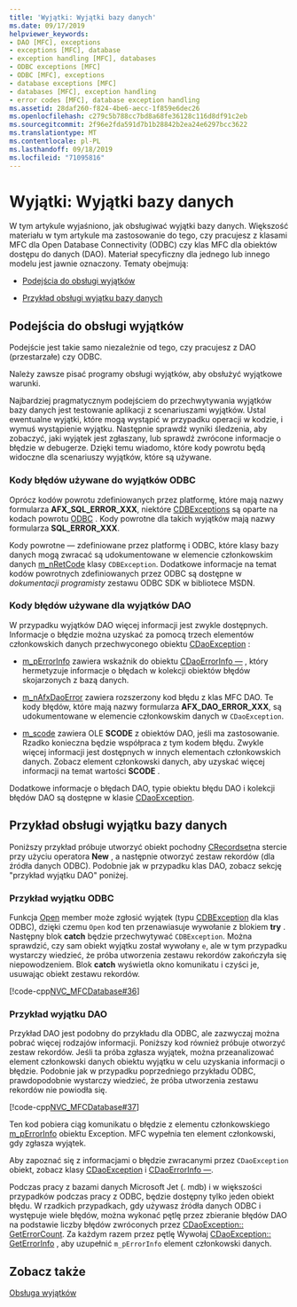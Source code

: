 ```yaml
---
title: 'Wyjątki: Wyjątki bazy danych'
ms.date: 09/17/2019
helpviewer_keywords:
- DAO [MFC], exceptions
- exceptions [MFC], database
- exception handling [MFC], databases
- ODBC exceptions [MFC]
- ODBC [MFC], exceptions
- database exceptions [MFC]
- databases [MFC], exception handling
- error codes [MFC], database exception handling
ms.assetid: 28daf260-f824-4be6-aecc-1f859e6dec26
ms.openlocfilehash: c279c5b788cc7bd8a68fe36128c116d8df91c2eb
ms.sourcegitcommit: 2f96e2fda591d7b1b28842b2ea24e6297bcc3622
ms.translationtype: MT
ms.contentlocale: pl-PL
ms.lasthandoff: 09/18/2019
ms.locfileid: "71095816"
---
```

# <a name="exceptions-database-exceptions"></a>Wyjątki: Wyjątki bazy danych

W tym artykule wyjaśniono, jak obsługiwać wyjątki bazy danych. Większość materiału w tym artykule ma zastosowanie do tego, czy pracujesz z klasami MFC dla Open Database Connectivity (ODBC) czy klas MFC dla obiektów dostępu do danych (DAO). Materiał specyficzny dla jednego lub innego modelu jest jawnie oznaczony. Tematy obejmują:

- [Podejścia do obsługi wyjątków](#_core_approaches_to_exception_handling)

- [Przykład obsługi wyjątku bazy danych](#_core_a_database_exception.2d.handling_example)

##  <a name="_core_approaches_to_exception_handling"></a>Podejścia do obsługi wyjątków

Podejście jest takie samo niezależnie od tego, czy pracujesz z DAO (przestarzałe) czy ODBC.

Należy zawsze pisać programy obsługi wyjątków, aby obsłużyć wyjątkowe warunki.

Najbardziej pragmatycznym podejściem do przechwytywania wyjątków bazy danych jest testowanie aplikacji z scenariuszami wyjątków. Ustal ewentualne wyjątki, które mogą wystąpić w przypadku operacji w kodzie, i wymuś wystąpienie wyjątku. Następnie sprawdź wyniki śledzenia, aby zobaczyć, jaki wyjątek jest zgłaszany, lub sprawdź zwrócone informacje o błędzie w debugerze. Dzięki temu wiadomo, które kody powrotu będą widoczne dla scenariuszy wyjątków, które są używane.

### <a name="error-codes-used-for-odbc-exceptions"></a>Kody błędów używane do wyjątków ODBC

Oprócz kodów powrotu zdefiniowanych przez platformę, które mają nazwy formularza **AFX_SQL_ERROR_XXX**, niektóre [CDBExceptions](../mfc/reference/cdbexception-class.md) są oparte na kodach powrotu [ODBC](../data/odbc/odbc-basics.md) . Kody powrotne dla takich wyjątków mają nazwy formularza **SQL_ERROR_XXX**.

Kody powrotne — zdefiniowane przez platformę i ODBC, które klasy bazy danych mogą zwracać są udokumentowane w elemencie członkowskim danych [m_nRetCode](../mfc/reference/cdbexception-class.md#m_nretcode) klasy `CDBException`. Dodatkowe informacje na temat kodów powrotnych zdefiniowanych przez ODBC są dostępne w *dokumentacji programisty* zestawu ODBC SDK w bibliotece MSDN.

### <a name="error-codes-used-for-dao-exceptions"></a>Kody błędów używane dla wyjątków DAO

W przypadku wyjątków DAO więcej informacji jest zwykle dostępnych. Informacje o błędzie można uzyskać za pomocą trzech elementów członkowskich danych przechwyconego obiektu [CDaoException](../mfc/reference/cdaoexception-class.md) :

- [m_pErrorInfo](../mfc/reference/cdaoexception-class.md#m_perrorinfo) zawiera wskaźnik do obiektu [CDaoErrorInfo —](../mfc/reference/cdaoerrorinfo-structure.md) , który hermetyzuje informacje o błędach w kolekcji obiektów błędów skojarzonych z bazą danych.

- [m_nAfxDaoError](../mfc/reference/cdaoexception-class.md#m_nafxdaoerror) zawiera rozszerzony kod błędu z klas MFC DAO. Te kody błędów, które mają nazwy formularza **AFX_DAO_ERROR_XXX**, są udokumentowane w elemencie członkowskim danych w `CDaoException`.

- [m_scode](../mfc/reference/cdaoexception-class.md#m_scode) zawiera OLE **SCODE** z obiektów DAO, jeśli ma zastosowanie. Rzadko konieczna będzie współpraca z tym kodem błędu. Zwykle więcej informacji jest dostępnych w innych elementach członkowskich danych. Zobacz element członkowski danych, aby uzyskać więcej informacji na temat wartości **SCODE** .

Dodatkowe informacje o błędach DAO, typie obiektu błędu DAO i kolekcji błędów DAO są dostępne w klasie [CDaoException](../mfc/reference/cdaoexception-class.md).

##  <a name="_core_a_database_exception.2d.handling_example"></a>Przykład obsługi wyjątku bazy danych

Poniższy przykład próbuje utworzyć obiekt pochodny [CRecordset](../mfc/reference/crecordset-class.md)na stercie przy użyciu operatora **New** , a następnie otworzyć zestaw rekordów (dla źródła danych ODBC). Podobnie jak w przypadku klas DAO, zobacz sekcję "przykład wyjątku DAO" poniżej.

### <a name="odbc-exception-example"></a>Przykład wyjątku ODBC

Funkcja [Open](../mfc/reference/crecordset-class.md#open) member może zgłosić wyjątek (typu [CDBException](../mfc/reference/cdbexception-class.md) dla klas ODBC), dzięki czemu `Open` kod ten przenawiasuje wywołanie z blokiem **try** . Następny blok **catch** będzie przechwytywać `CDBException`. Można sprawdzić, czy sam obiekt wyjątku został wywołany `e`, ale w tym przypadku wystarczy wiedzieć, że próba utworzenia zestawu rekordów zakończyła się niepowodzeniem. Blok **catch** wyświetla okno komunikatu i czyści je, usuwając obiekt zestawu rekordów.

[!code-cpp[NVC_MFCDatabase#36](../mfc/codesnippet/cpp/exceptions-database-exceptions_1.cpp)]

### <a name="dao-exception-example"></a>Przykład wyjątku DAO

Przykład DAO jest podobny do przykładu dla ODBC, ale zazwyczaj można pobrać więcej rodzajów informacji. Poniższy kod również próbuje otworzyć zestaw rekordów. Jeśli ta próba zgłasza wyjątek, można przeanalizować element członkowski danych obiektu wyjątku w celu uzyskania informacji o błędzie. Podobnie jak w przypadku poprzedniego przykładu ODBC, prawdopodobnie wystarczy wiedzieć, że próba utworzenia zestawu rekordów nie powiodła się.

[!code-cpp[NVC_MFCDatabase#37](../mfc/codesnippet/cpp/exceptions-database-exceptions_2.cpp)]

Ten kod pobiera ciąg komunikatu o błędzie z elementu członkowskiego [m_pErrorInfo](../mfc/reference/cdaoexception-class.md#m_perrorinfo) obiektu Exception. MFC wypełnia ten element członkowski, gdy zgłasza wyjątek.

Aby zapoznać się z informacjami o błędzie zwracanymi przez `CDaoException` obiekt, zobacz klasy [CDaoException](../mfc/reference/cdaoexception-class.md) i [CDaoErrorInfo —](../mfc/reference/cdaoerrorinfo-structure.md).

Podczas pracy z bazami danych Microsoft Jet (. mdb) i w większości przypadków podczas pracy z ODBC, będzie dostępny tylko jeden obiekt błędu. W rzadkich przypadkach, gdy używasz źródła danych ODBC i występuje wiele błędów, można wykonać pętlę przez zbieranie błędów DAO na podstawie liczby błędów zwróconych przez [CDaoException:: GetErrorCount](../mfc/reference/cdaoexception-class.md#geterrorcount). Za każdym razem przez pętlę Wywołaj [CDaoException:: GetErrorInfo](../mfc/reference/cdaoexception-class.md#geterrorinfo) , aby uzupełnić `m_pErrorInfo` element członkowski danych.

## <a name="see-also"></a>Zobacz także

[Obsługa wyjątków](../mfc/exception-handling-in-mfc.md)
